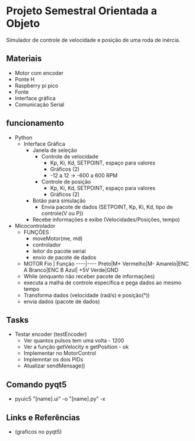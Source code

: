 # Projeto Semestral Orientada a Objeto

Simulador de controle de velocidade e posição de uma roda de inércia.

## Materiais
* Motor com encoder
* Ponte H
* Raspberry pi pico
* Fonte
* Interface gráfica   
* Comunicação Serial

## funcionamento
* Python
    * Interface Gráfica
        * Janela de seleção
            * Controle de velocidade
                * Kp, Ki, Kd, SETPOINT, espaço para valores
                * Gráficos (2)
                * -12 a 12 -> -600 a 600 RPM
            * Controle de posição
                * Kp, Ki, Kd, SETPOINT, espaço para valores
                * Gráficos (2)
        * Botão para simulação
            * Envia pacote de dados (SETPOINT, Kp, Ki, Kd, tipo de controle(V ou P))
        * Recebe informações e exibe (Velocidades/Posições, tempo)
* Micocontrolador
    * FUNÇÕES
        * moveMotor(me, md)
        * controlador
        * leitor do pacote serial
        * envio de pacote de dados
    * MOTOR
        Fio | Função
        ----|----
        Preto|M+
        Vermelho|M-
        Amarelo|ENC A
        Branco|ENC B
        Azul| +5V
        Verde|GND
    * While (enquanto não receber pacote de informações)
    * executa a malha de controle especifica e pega dados ao mesmo tempo
    * Transforma dados (velocidade (rad/s) e posição(°))
    * envia dados (pacote de dados)

## Tasks
* Testar encoder (testEncoder)
    * Ver quantos pulsos tem uma volta - 1200
    * Ver a função getVelocity e getPosition - ok
    * Implementar no MotorControl
    * Implemntar os dois PIDs 
    * Atualizar sendMensage()

## Comando pyqt5
* pyuic5 "[name].ui" -o "[name].py" -x

## Links e Referências
*   (graficos no pyqt5)